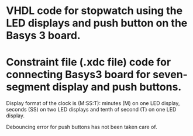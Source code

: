 # VHDL code for stopwatch using the LED displays and push button on the Basys 3 board.
# Constraint file (.xdc file) code for connecting Basys3 board for seven-segment display and push buttons.
Display format of the clock is (M:SS:T): minutes (M) on one LED display, seconds (SS) on two LED displays and tenth of second (T) on one LED display.


Debouncing error for push buttons has not been taken care of.
